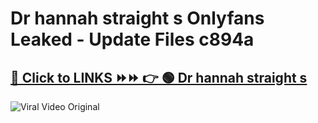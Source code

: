 
 # Dr hannah straight s Onlyfans Leaked - Update Files c894a

## <h2><a href="https://clipsfans.com/Dr_hannah_straight_s&ref=git">🔗 Click to LINKS ⏩⏩ 👉 🟢 Dr hannah straight s </a></h2>

<a href="https://clipsfans.com/Dr_hannah_straight_s&ref=git" rel="nofollow" data-target="animated-image.originalLink"><img src="https://i.ibb.co.com/xMMVF88/686577567.gif" alt="Viral Video Original" style="max-width: 100%; display: inline-block;" data-target="animated-image.originalImage"></a>

